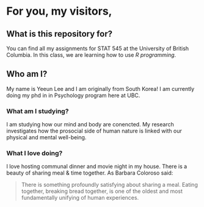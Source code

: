 # For you, my visitors,

## What is this repository for?
You can find all my assignments for STAT 545 at the University of British Columbia.
In this class, we are learning how to use _R programming_. 

## Who am I?
My name is Yeeun Lee and I am originally from South Korea!
I am currently doing my phd in in Psychology program here at UBC.

### What am I studying?
I am studying how our mind and body are conencted. 
My research investigates how the prosocial side of human nature is linked with our physical and mental well-being.

### What I love doing?
I love hosting communal dinner and movie night in my house. 
There is a beauty of sharing meal & time together. 
As Barbara Coloroso said:
> There is something profoundly satisfying about sharing a meal. 
> Eating together, breaking bread together, is one of the oldest and most fundamentally unifying of human experiences. 
